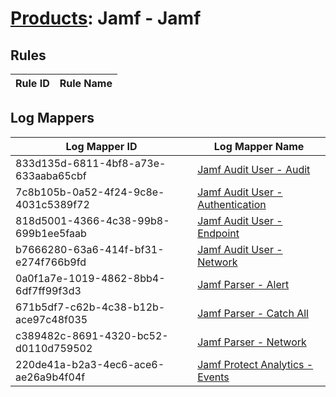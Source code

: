 # [Products](README.md): Jamf - Jamf

## Rules

|Rule ID|Rule Name|
|----|----|


## Log Mappers

|Log Mapper ID|Log Mapper Name|
|----|----|
|833d135d-6811-4bf8-a73e-633aaba65cbf|[Jamf Audit User - Audit](../mappings/833d135d-6811-4bf8-a73e-633aaba65cbf.md)|
|7c8b105b-0a52-4f24-9c8e-4031c5389f72|[Jamf Audit User - Authentication](../mappings/7c8b105b-0a52-4f24-9c8e-4031c5389f72.md)|
|818d5001-4366-4c38-99b8-699b1ee5faab|[Jamf Audit User - Endpoint](../mappings/818d5001-4366-4c38-99b8-699b1ee5faab.md)|
|b7666280-63a6-414f-bf31-e274f766b9fd|[Jamf Audit User - Network](../mappings/b7666280-63a6-414f-bf31-e274f766b9fd.md)|
|0a0f1a7e-1019-4862-8bb4-6df7ff99f3d3|[Jamf Parser - Alert](../mappings/0a0f1a7e-1019-4862-8bb4-6df7ff99f3d3.md)|
|671b5df7-c62b-4c38-b12b-ace97c48f035|[Jamf Parser - Catch All](../mappings/671b5df7-c62b-4c38-b12b-ace97c48f035.md)|
|c389482c-8691-4320-bc52-d0110d759502|[Jamf Parser - Network](../mappings/c389482c-8691-4320-bc52-d0110d759502.md)|
|220de41a-b2a3-4ec6-ace6-ae26a9b4f04f|[Jamf Protect Analytics - Events](../mappings/220de41a-b2a3-4ec6-ace6-ae26a9b4f04f.md)|


